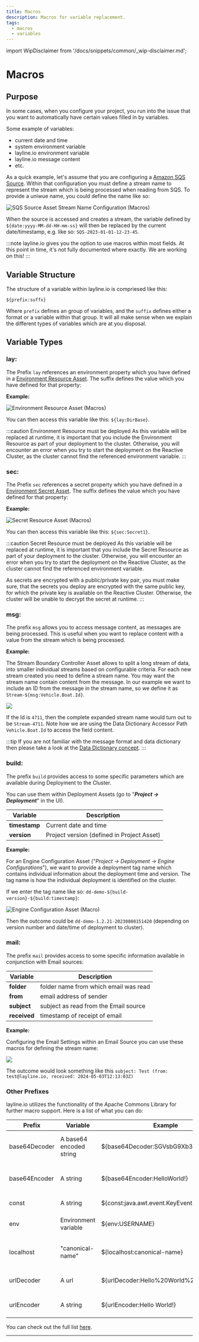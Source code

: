 ```yaml
---
title: Macros
description: Macros for variable replacement.
tags:
  - macros
  - variables
---
```


import WipDisclaimer from '/docs/snippets/common/_wip-disclaimer.md';

# Macros

## Purpose

In some cases, when you configure your project, you run into the issue that you want to automatically have certain values filled in by variables.

Some example of variables:

- current date and time
- system environment variable
- layline.io environment variable
- layline.io message content
- etc.

As a quick example, let's assume that you are configuring a [Amazon SQS Source](/docs/assets/sources/asset-source-sqs).
Within that configuration you must define a stream name to represent the stream which is being processed when reading from SQS.
To provide a uniwue name, you could define the name like so:

![SQS Source Asset Stream Name Configuration (Macros)](.macros_images/2c96cb51.png)

When the source is accessed and creates a stream, the variable defined by `${date:yyyy-MM-dd-HH-mm-ss}` will then be replaced by the current date/timestamp, e.g. like so: `SQS-2023-01-01-12-23-45`.

:::note
layline.io gives you the option to use macros within most fields. At this point in time, it's not fully documented where exactly.
We are working on this!
:::

## Variable Structure

The structure of a variable within layline.io is compriesed like this:

`${prefix:suffx}`

Where `prefix` defines an group of variables, and the `suffix` defines either a format or a variable within that group.
It will all make sense when we explain the different types of variables which are at you disposal.

## Variable Types

### lay:

The Prefix `lay` references an environment property which you have defined in a [Environment Resource Asset](/docs/assets/resources/asset-resource-environment).
The suffix defines the value which you have defined for that property:

**Example:**

![Environment Resource Asset (Macros)](.macros_images/7c1ef951.png)

You can then access this variable like this: `${lay:DirBase}`.

:::caution Environment Resource must be deployed
As this variable will be replaced at runtime, it is important that you include the Environment Resource as part of your deployment to the cluster.
Otherwise, you will encounter an error when you try to start the deployment on the Reactive Cluster, as the cluster cannot find the referenced environment variable.
:::

### sec:

The Prefix `sec` references a secret property which you have defined in a [Environment Secret Asset](/docs/assets/resources/asset-resource-secret).
The suffix defines the value which you have defined for that property:

**Example:**

![Secret Resource Asset (Macros)](.macros_images/c7f98054.png)

You can then access this variable like this: `${sec:Secret1}`.

:::caution Secret Resource must be deployed
As this variable will be replaced at runtime, it is important that you include the Secret Resource as part of your deployment to the cluster.
Otherwise, you will encounter an error when you try to start the deployment on the Reactive Cluster, as the cluster cannot find the referenced environment variable.

As secrets are encrypted with a public/private key pair, you must make sure, that the secrets you deploy are encrypted with the same public key, for which the private key is available on the Reactive
Cluster.
Otherwise, the cluster will be unable to decrypt the secret at runtime.
:::

### msg:

The prefix `msg` allows you to access message content, as messages are being processed.
This is useful when you want to replace content with a value from the stream which is being processed.

**Example:**

The Stream Boundary Controller Asset allows to split a long stream of data, into smaller individual streams based on configurable criteria.
For each new stream created you need to define a stream name.
You may want the stream name contain content from the message.
In our example we want to include an ID from the message in the stream name, so we define it as `Stream-${msg:Vehicle.Boat.Id}`.

![](.macros_images/0a812f45.png)

If the Id is `4711`, then the complete expanded stream name would turn out to be `Stream-4711`.
Note how we are using the Data Dictionary Accessor Path `Vehicle.Boat.Id` to access the field content.

:::tip
If you are not familiar with the message format and data dictionary then please take a look at the [Data Dictionary concept](/docs/concept/data-dictionary).
:::

### build:

The prefix `build` provides access to some specific parameters which are available during Deployment to the Cluster.

You can use them within Deployment Assets (go to "_**Project -> Deployment**_" in the UI).

| Variable      | Description                                |
|---------------|--------------------------------------------|
| **timestamp** | Current date and time                      |
| **version**   | Project version (defined in Project Asset) |

**Example:**

For an Engine Configuration Asset ("_Project -> Deployment -> Engine Configurations_"), we want to provide a deployment tag name which contains individual information about the deployment time and
version.
The tag name is how the individual deployment is identified on the cluster.

If we enter the tag name like so: `dd-demo-${build-version}-${build:timestamp}`:

![Engine Configuration Asset (Macro)](.macros_images/7d8e7ad4.png)

Then the outcome could be `dd-demo-1.2.21-20230808151420` (depending on version number and date/time of deployment to cluster).

### mail:

The prefix `mail` provides access to some specific information available in conjunction with Email sources:

| Variable     | Description                           |
|--------------|---------------------------------------|
| **folder**   | folder name from which email was read |
| **from**     | email address of sender               |
| **subject**  | subject as read from the Email source |
| **received** | timestamp of receipt of email         |

**Example:**

Configuring the Email Settings within an Email Source you can use these macros for defining the stream name:

![](./.macros_images/1715012140064.png)

The outcome would look something like this `subject: Test (from: test@layline.io, received: 2024-05-03T12:13:03Z)`



### Other Prefixes

layline.io utilizes the functionality of the Apache Commons Library for further macro support.
Here is a list of what you can do:

| Prefix        | Variable                | Example                                    | Description                      |
|---------------|-------------------------|--------------------------------------------|----------------------------------|
| base64Decoder | A base64 encoded string | ${base64Decoder:SGVsbG9Xb3JsZCE=}          | Decode a base64 encoded string   |
| base64Encoder | A string                | ${base64Encoder:HelloWorld!}               | Encode a string in base64 format |
| const         | A string                | ${const:java.awt.event.KeyEvent.VK_ESCAPE} | Java constant                    |
| env           | Environment variable    | ${env:USERNAME}                            | A system environment variable    |
| localhost     | "canonical-name"        | ${localhost:canonical-name}                | The canonical name of the host   |
| urlDecoder    | A url                   | ${urlDecoder:Hello%20World%21}             | Decoding a url to a string       |
| urlEncoder    | A string                | ${urlEncoder:Hello World!}                 | Encoding a string to a url       |

You can check out the full list [here](https://commons.apache.org/proper/commons-text/apidocs/org/apache/commons/text/StringSubstitutor.html).

---

<WipDisclaimer></WipDisclaimer>
